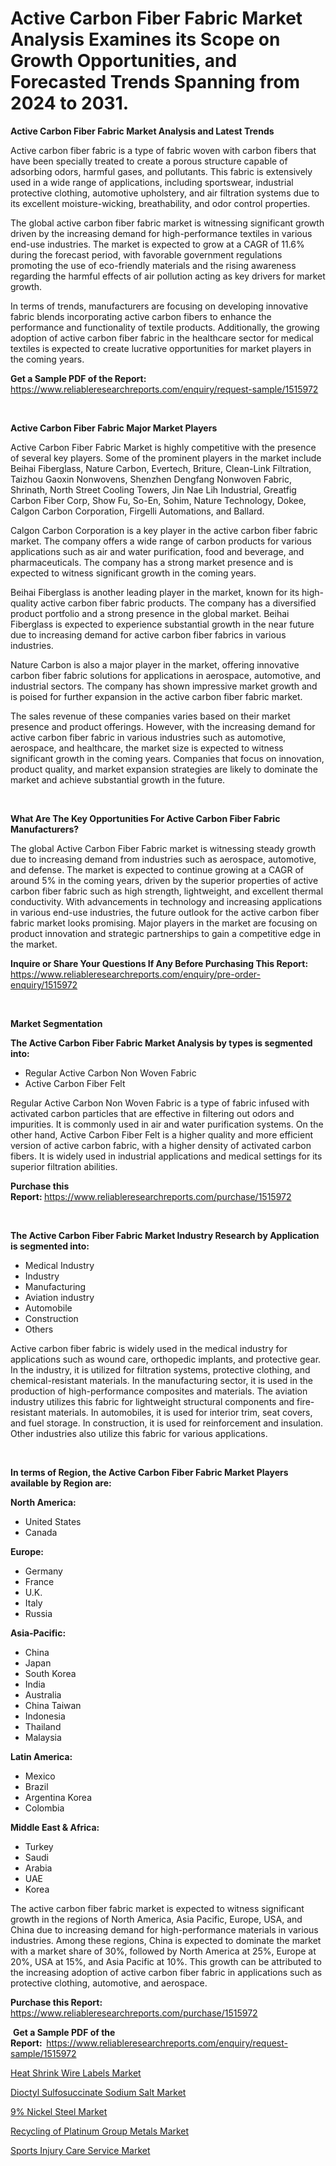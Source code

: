 <p><h1>Active Carbon Fiber Fabric Market Analysis Examines its Scope on Growth Opportunities, and Forecasted Trends Spanning from 2024 to 2031.</h1></p><p><strong>Active Carbon Fiber Fabric Market Analysis and Latest Trends</strong></p>
<p><p>Active carbon fiber fabric is a type of fabric woven with carbon fibers that have been specially treated to create a porous structure capable of adsorbing odors, harmful gases, and pollutants. This fabric is extensively used in a wide range of applications, including sportswear, industrial protective clothing, automotive upholstery, and air filtration systems due to its excellent moisture-wicking, breathability, and odor control properties.</p><p>The global active carbon fiber fabric market is witnessing significant growth driven by the increasing demand for high-performance textiles in various end-use industries. The market is expected to grow at a CAGR of 11.6% during the forecast period, with favorable government regulations promoting the use of eco-friendly materials and the rising awareness regarding the harmful effects of air pollution acting as key drivers for market growth.</p><p>In terms of trends, manufacturers are focusing on developing innovative fabric blends incorporating active carbon fibers to enhance the performance and functionality of textile products. Additionally, the growing adoption of active carbon fiber fabric in the healthcare sector for medical textiles is expected to create lucrative opportunities for market players in the coming years.</p></p>
<p><strong>Get a Sample PDF of the Report:&nbsp;</strong> <a href="https://www.reliableresearchreports.com/enquiry/request-sample/1515972">https://www.reliableresearchreports.com/enquiry/request-sample/1515972</a></p>
<p>&nbsp;</p>
<p><strong>Active Carbon Fiber Fabric Major Market Players</strong></p>
<p><p>Active Carbon Fiber Fabric Market is highly competitive with the presence of several key players. Some of the prominent players in the market include Beihai Fiberglass, Nature Carbon, Evertech, Briture, Clean-Link Filtration, Taizhou Gaoxin Nonwovens, Shenzhen Dengfang Nonwoven Fabric, Shrinath, North Street Cooling Towers, Jin Nae Lih Industrial, Greatfig Carbon Fiber Corp, Show Fu, So-En, Sohim, Nature Technology, Dokee, Calgon Carbon Corporation, Firgelli Automations, and Ballard.</p><p>Calgon Carbon Corporation is a key player in the active carbon fiber fabric market. The company offers a wide range of carbon products for various applications such as air and water purification, food and beverage, and pharmaceuticals. The company has a strong market presence and is expected to witness significant growth in the coming years.</p><p>Beihai Fiberglass is another leading player in the market, known for its high-quality active carbon fiber fabric products. The company has a diversified product portfolio and a strong presence in the global market. Beihai Fiberglass is expected to experience substantial growth in the near future due to increasing demand for active carbon fiber fabrics in various industries.</p><p>Nature Carbon is also a major player in the market, offering innovative carbon fiber fabric solutions for applications in aerospace, automotive, and industrial sectors. The company has shown impressive market growth and is poised for further expansion in the active carbon fiber fabric market.</p><p>The sales revenue of these companies varies based on their market presence and product offerings. However, with the increasing demand for active carbon fiber fabric in various industries such as automotive, aerospace, and healthcare, the market size is expected to witness significant growth in the coming years. Companies that focus on innovation, product quality, and market expansion strategies are likely to dominate the market and achieve substantial growth in the future.</p></p>
<p>&nbsp;</p>
<p><strong>What Are The Key Opportunities For Active Carbon Fiber Fabric Manufacturers?</strong></p>
<p><p>The global Active Carbon Fiber Fabric market is witnessing steady growth due to increasing demand from industries such as aerospace, automotive, and defense. The market is expected to continue growing at a CAGR of around 5% in the coming years, driven by the superior properties of active carbon fiber fabric such as high strength, lightweight, and excellent thermal conductivity. With advancements in technology and increasing applications in various end-use industries, the future outlook for the active carbon fiber fabric market looks promising. Major players in the market are focusing on product innovation and strategic partnerships to gain a competitive edge in the market.</p></p>
<p><strong>Inquire or Share Your Questions If Any Before Purchasing This Report:</strong> <a href="https://www.reliableresearchreports.com/enquiry/pre-order-enquiry/1515972">https://www.reliableresearchreports.com/enquiry/pre-order-enquiry/1515972</a></p>
<p>&nbsp;</p>
<p><strong>Market Segmentation</strong></p>
<p><strong>The Active Carbon Fiber Fabric Market Analysis by types is segmented into:</strong></p>
<p><ul><li>Regular Active Carbon Non Woven Fabric</li><li>Active Carbon Fiber Felt</li></ul></p>
<p><p>Regular Active Carbon Non Woven Fabric is a type of fabric infused with activated carbon particles that are effective in filtering out odors and impurities. It is commonly used in air and water purification systems. On the other hand, Active Carbon Fiber Felt is a higher quality and more efficient version of active carbon fabric, with a higher density of activated carbon fibers. It is widely used in industrial applications and medical settings for its superior filtration abilities.</p></p>
<p><strong>Purchase this Report:&nbsp;</strong><a href="https://www.reliableresearchreports.com/purchase/1515972">https://www.reliableresearchreports.com/purchase/1515972</a></p>
<p>&nbsp;</p>
<p><strong>The Active Carbon Fiber Fabric Market Industry Research by Application is segmented into:</strong></p>
<p><ul><li>Medical Industry</li><li>Industry</li><li>Manufacturing</li><li>Aviation industry</li><li>Automobile</li><li>Construction</li><li>Others</li></ul></p>
<p><p>Active carbon fiber fabric is widely used in the medical industry for applications such as wound care, orthopedic implants, and protective gear. In the industry, it is utilized for filtration systems, protective clothing, and chemical-resistant materials. In the manufacturing sector, it is used in the production of high-performance composites and materials. The aviation industry utilizes this fabric for lightweight structural components and fire-resistant materials. In automobiles, it is used for interior trim, seat covers, and fuel storage. In construction, it is used for reinforcement and insulation. Other industries also utilize this fabric for various applications.</p></p>
<p>&nbsp;</p>
<p><strong>In terms of Region, the Active Carbon Fiber Fabric Market Players available by Region are:</strong></p>
<p>
    <p> <strong> North America: </strong>
        <ul>
            <li>United States</li>
            <li>Canada</li>
        </ul>
        </p> 
    <p> <strong> Europe: </strong>
        <ul>
            <li>Germany</li>
            <li>France</li>
            <li>U.K.</li>
            <li>Italy</li>
            <li>Russia</li>
        </ul>
        </p> 
    <p> <strong> Asia-Pacific: </strong>
        <ul>
            <li>China</li>
            <li>Japan</li>
            <li>South Korea</li>
            <li>India</li>
            <li>Australia</li>
            <li>China Taiwan</li>
            <li>Indonesia</li>
            <li>Thailand</li>
            <li>Malaysia</li>
        </ul>
        </p> 
    <p> <strong> Latin America: </strong>
        <ul>
            <li>Mexico</li>
            <li>Brazil</li>
            <li>Argentina Korea</li>
            <li>Colombia</li>
        </ul>
        </p> 
    <p> <strong> Middle East & Africa: </strong>
        <ul>
            <li>Turkey</li>
            <li>Saudi</li>
            <li>Arabia</li>
            <li>UAE</li>
            <li>Korea</li>
        </ul>
    </p>
    </p>
<p><p>The active carbon fiber fabric market is expected to witness significant growth in the regions of North America, Asia Pacific, Europe, USA, and China due to increasing demand for high-performance materials in various industries. Among these regions, China is expected to dominate the market with a market share of 30%, followed by North America at 25%, Europe at 20%, USA at 15%, and Asia Pacific at 10%. This growth can be attributed to the increasing adoption of active carbon fiber fabric in applications such as protective clothing, automotive, and aerospace.</p></p>
<p><strong>Purchase this Report: </strong><a href="https://www.reliableresearchreports.com/purchase/1515972">https://www.reliableresearchreports.com/purchase/1515972</a></p>
<p>&nbsp;<strong>Get a Sample PDF of the Report:&nbsp;&nbsp;</strong><a href="https://www.reliableresearchreports.com/enquiry/request-sample/1515972">https://www.reliableresearchreports.com/enquiry/request-sample/1515972</a></p>
<p><strong></strong></p>
<p><p><a href="https://view.publitas.com/reportprime-1/heat-shrink-wire-labels-market-challenges-opportunities-and-growth-drivers-and-major-market-players-forecasted-for-period-from-2024-2031/">Heat Shrink Wire Labels Market</a></p><p><a href="https://view.publitas.com/reportprime-1/dioctyl-sulfosuccinate-sodium-salt-market-size-growth-and-forecast-from-2024-2031/">Dioctyl Sulfosuccinate Sodium Salt Market</a></p><p><a href="https://issuu.com/reportprime-2/docs/9-nickel-steel-market-size-2030.pptx">9% Nickel Steel Market</a></p><p><a href="https://issuu.com/reportprime-2/docs/recycling-of-platinum-group-metals-market-size-203">Recycling of Platinum Group Metals Market</a></p><p><a href="https://github.com/josesg55/Market-Research-Report-List-1/blob/main/sports-injury-care-service-market.md">Sports Injury Care Service Market</a></p></p>